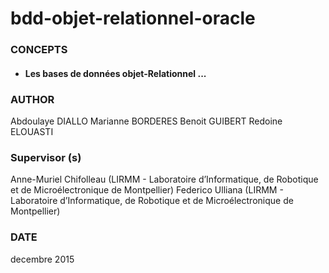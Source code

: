 # bdd-objet-relationnel-oracle

### CONCEPTS
  * #### Les bases de données objet-Relationnel ...

### AUTHOR

Abdoulaye DIALLO
Marianne BORDERES
Benoit GUIBERT
Redoine ELOUASTI


### Supervisor (s) 
  Anne-Muriel Chifolleau (LIRMM - Laboratoire d’Informatique, de Robotique et de Microélectronique de Montpellier)
  Federico Ulliana (LIRMM - Laboratoire d’Informatique, de Robotique et de Microélectronique de Montpellier)

### DATE
decembre 2015

